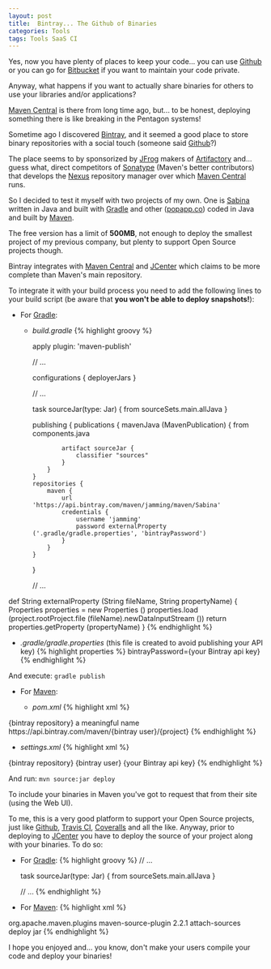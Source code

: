 ```yaml
---
layout: post
title:  Bintray... The Github of Binaries
categories: Tools
tags: Tools SaaS CI
---
```


Yes, now you have plenty of places to keep your code... you can use [Github] or you can  go for
[Bitbucket] if you want to maintain your code private.

Anyway, what happens if you want to actually share binaries for others to use your libraries
and/or applications?

[Maven Central] is there from long time ago, but... to be honest, deploying something there is
like breaking in the Pentagon systems!

Sometime ago I discovered [Bintray], and it seemed a good place to store binary repositories 
with a social touch (someone said [Github]?)

The place seems to by sponsorized by [JFrog] makers of [Artifactory] and... guess what, direct
competitors of [Sonatype] (Maven's better contributors) that develops the [Nexus] repository 
manager over which [Maven Central] runs.

So I decided to test it myself with two projects of my own. One is [Sabina] written in Java and
built with [Gradle] and other ([popapp.co]) coded in Java and built by [Maven].

The free version has a limit of **500MB**, not enough to deploy the smallest project of my 
previous company, but plenty to support Open Source projects though.

Bintray integrates with [Maven Central] and [JCenter] which claims to be more complete than
Maven's main repository.

To integrate it with your build process you need to add the following lines to your build
script (be aware that **you won't be able to deploy snapshots!**):

* For [Gradle]:

  * *build.gradle*
{% highlight groovy %}

    apply plugin: 'maven-publish'
    
    // ...
    
    configurations {
        deployerJars
    }
    
    // ...
    
    task sourceJar(type: Jar) {
        from sourceSets.main.allJava
    }

    publishing {
        publications {
            mavenJava (MavenPublication) {
                from components.java

                artifact sourceJar {
                    classifier "sources"
                }
            }
        }
        repositories {
            maven {
                url 'https://api.bintray.com/maven/jamming/maven/Sabina'
                credentials {
                    username 'jamming'
                    password externalProperty ('.gradle/gradle.properties', 'bintrayPassword')
                }
            }
        }
    }

    // ...

def String externalProperty (String fileName, String propertyName) {
    Properties properties = new Properties ()
    properties.load (project.rootProject.file (fileName).newDataInputStream ())
    return properties.getProperty (propertyName)
}
{% endhighlight %}

  * *.gradle/gradle.properties* (this file is created to avoid publishing your API key)
{% highlight properties %}
bintrayPassword={your Bintray api key}
{% endhighlight %}

And execute: `gradle publish`

* For [Maven]:

  * *pom.xml*
{% highlight xml %}
<distributionManagement>
  <repository>
    <id>{bintray repository}</id>
    <name>a meaningful name</name>
    <url>https://api.bintray.com/maven/{bintray user}/{project}</url>
  </repository>
</distributionManagement>
{% endhighlight %}

  * *settings.xml*
{% highlight xml %}
<server>
  <id>{bintray repository}</id>
  <username>{bintray user}</username>
  <password>{your Bintray api key}</password>
</server>
{% endhighlight %}

And run: `mvn source:jar deploy`

To include your binaries in Maven you've got to request that from their site (using the Web
UI).

To me, this is a very good platform to support your Open Source projects, just like [Github],
[Travis CI], [Coveralls] and all the like. Anyway, prior to deploying to [JCenter] you
have to deploy the source of your project along with your binaries. To do so:

* For [Gradle]:
{% highlight groovy %}
    // ...
    
    task sourceJar(type: Jar) {
        from sourceSets.main.allJava
    }
    
    // ...
{% endhighlight %}

* For [Maven]:
{% highlight xml %}
<plugin>
  <groupId>org.apache.maven.plugins</groupId>
  <artifactId>maven-source-plugin</artifactId>
  <version>2.2.1</version>
  <executions>
    <execution>
      <id>attach-sources</id>
      <phase>deploy</phase>
      <goals>
        <goal>jar</goal>
      </goals>
    </execution>
  </executions>
</plugin>
{% endhighlight %}

I hope you enjoyed and... you know, don't make your users compile your code and deploy your 
binaries!


[Github]: https://github.com
[Bitbucket]: https://bitbucket.org
[Maven Central]: http://search.maven.org
[Bintray]: https://bintray.com
[JFrog]: http://www.jfrog.com
[Artifactory]: http://www.jfrog.com/artifactory
[Sonatype]: http://www.sonatype.com
[Nexus]: http://www.sonatype.com/nexus
[Sabina]: https://there4.co/sabina
[Gradle]: https://gradle.org
[popapp.co]: http://popapp.co
[Maven]: https://maven.apache.org
[Travis CI]: https://travis-ci.org
[Coveralls]: https://coveralls.io
[JCenter]: https://bintray.com/bintray/jcenter

